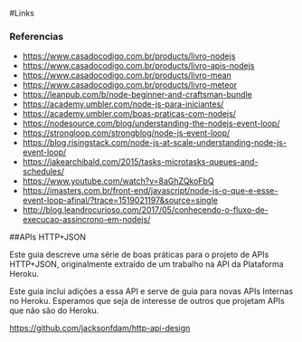 #Links

### Referencias

 - https://www.casadocodigo.com.br/products/livro-nodejs
 - https://www.casadocodigo.com.br/products/livro-apis-nodejs
 - https://www.casadocodigo.com.br/products/livro-mean
 - https://www.casadocodigo.com.br/products/livro-meteor
 - https://leanpub.com/b/node-beginner-and-craftsman-bundle
 - https://academy.umbler.com/node-js-para-iniciantes/
 - https://academy.umbler.com/boas-praticas-com-nodejs/
 - https://nodesource.com/blog/understanding-the-nodejs-event-loop/
 - https://strongloop.com/strongblog/node-js-event-loop/
 - https://blog.risingstack.com/node-js-at-scale-understanding-node-js-event-loop/
 - https://jakearchibald.com/2015/tasks-microtasks-queues-and-schedules/
 - https://www.youtube.com/watch?v=8aGhZQkoFbQ
 - https://imasters.com.br/front-end/javascript/node-js-o-que-e-esse-event-loop-afinal/?trace=1519021197&source=single
 - http://blog.leandrocurioso.com/2017/05/conhecendo-o-fluxo-de-execucao-assincrono-em-nodejs/




##APIs HTTP+JSON

Este guia descreve uma série de boas práticas para o projeto de APIs HTTP+JSON, originalmente extraído de um trabalho na API da Plataforma Heroku.


Este guia inclui adições a essa API e serve de guia para novas APIs Internas no Heroku. Esperamos que seja de interesse de outros que projetam APIs que não são do Heroku.

https://github.com/jacksonfdam/http-api-design

